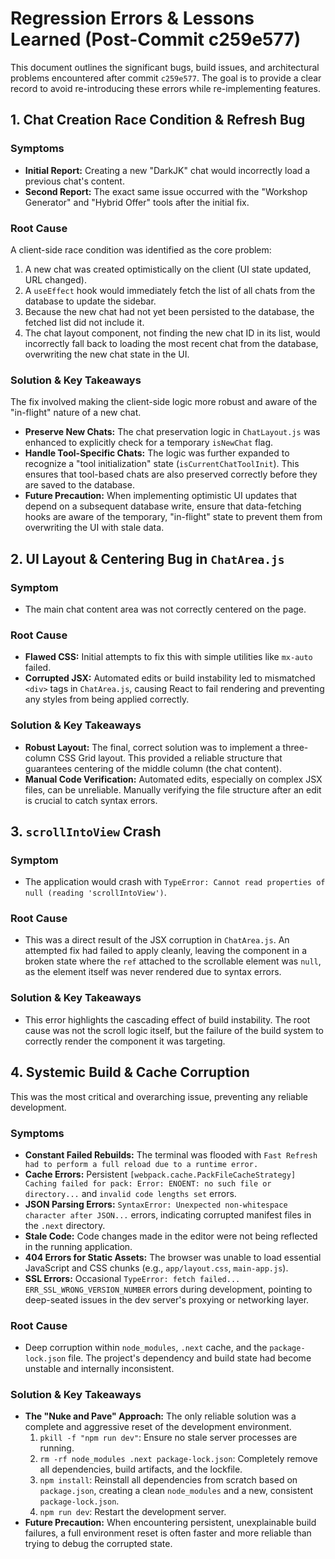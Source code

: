 # Regression Errors & Lessons Learned (Post-Commit c259e577)

This document outlines the significant bugs, build issues, and architectural problems encountered after commit `c259e577`. The goal is to provide a clear record to avoid re-introducing these errors while re-implementing features.

## 1. Chat Creation Race Condition & Refresh Bug

### Symptoms
- **Initial Report:** Creating a new "DarkJK" chat would incorrectly load a previous chat's content.
- **Second Report:** The exact same issue occurred with the "Workshop Generator" and "Hybrid Offer" tools after the initial fix.

### Root Cause
A client-side race condition was identified as the core problem:
1.  A new chat was created optimistically on the client (UI state updated, URL changed).
2.  A `useEffect` hook would immediately fetch the list of all chats from the database to update the sidebar.
3.  Because the new chat had not yet been persisted to the database, the fetched list did not include it.
4.  The chat layout component, not finding the new chat ID in its list, would incorrectly fall back to loading the most recent chat from the database, overwriting the new chat state in the UI.

### Solution & Key Takeaways
The fix involved making the client-side logic more robust and aware of the "in-flight" nature of a new chat.
- **Preserve New Chats:** The chat preservation logic in `ChatLayout.js` was enhanced to explicitly check for a temporary `isNewChat` flag.
- **Handle Tool-Specific Chats:** The logic was further expanded to recognize a "tool initialization" state (`isCurrentChatToolInit`). This ensures that tool-based chats are also preserved correctly before they are saved to the database.
- **Future Precaution:** When implementing optimistic UI updates that depend on a subsequent database write, ensure that data-fetching hooks are aware of the temporary, "in-flight" state to prevent them from overwriting the UI with stale data.

## 2. UI Layout & Centering Bug in `ChatArea.js`

### Symptom
- The main chat content area was not correctly centered on the page.

### Root Cause
- **Flawed CSS:** Initial attempts to fix this with simple utilities like `mx-auto` failed.
- **Corrupted JSX:** Automated edits or build instability led to mismatched `<div>` tags in `ChatArea.js`, causing React to fail rendering and preventing any styles from being applied correctly.

### Solution & Key Takeaways
- **Robust Layout:** The final, correct solution was to implement a three-column CSS Grid layout. This provided a reliable structure that guarantees centering of the middle column (the chat content).
- **Manual Code Verification:** Automated edits, especially on complex JSX files, can be unreliable. Manually verifying the file structure after an edit is crucial to catch syntax errors.

## 3. `scrollIntoView` Crash

### Symptom
- The application would crash with `TypeError: Cannot read properties of null (reading 'scrollIntoView')`.

### Root Cause
- This was a direct result of the JSX corruption in `ChatArea.js`. An attempted fix had failed to apply cleanly, leaving the component in a broken state where the `ref` attached to the scrollable element was `null`, as the element itself was never rendered due to syntax errors.

### Solution & Key Takeaways
- This error highlights the cascading effect of build instability. The root cause was not the scroll logic itself, but the failure of the build system to correctly render the component it was targeting.

## 4. Systemic Build & Cache Corruption

This was the most critical and overarching issue, preventing any reliable development.

### Symptoms
- **Constant Failed Rebuilds:** The terminal was flooded with `Fast Refresh had to perform a full reload due to a runtime error.`
- **Cache Errors:** Persistent `[webpack.cache.PackFileCacheStrategy] Caching failed for pack: Error: ENOENT: no such file or directory...` and `invalid code lengths set` errors.
- **JSON Parsing Errors:** `SyntaxError: Unexpected non-whitespace character after JSON...` errors, indicating corrupted manifest files in the `.next` directory.
- **Stale Code:** Code changes made in the editor were not being reflected in the running application.
- **404 Errors for Static Assets:** The browser was unable to load essential JavaScript and CSS chunks (e.g., `app/layout.css`, `main-app.js`).
- **SSL Errors:** Occasional `TypeError: fetch failed... ERR_SSL_WRONG_VERSION_NUMBER` errors during development, pointing to deep-seated issues in the dev server's proxying or networking layer.

### Root Cause
- Deep corruption within `node_modules`, `.next` cache, and the `package-lock.json` file. The project's dependency and build state had become unstable and internally inconsistent.

### Solution & Key Takeaways
- **The "Nuke and Pave" Approach:** The only reliable solution was a complete and aggressive reset of the development environment.
  1.  `pkill -f "npm run dev"`: Ensure no stale server processes are running.
  2.  `rm -rf node_modules .next package-lock.json`: Completely remove all dependencies, build artifacts, and the lockfile.
  3.  `npm install`: Reinstall all dependencies from scratch based on `package.json`, creating a clean `node_modules` and a new, consistent `package-lock.json`.
  4.  `npm run dev`: Restart the development server.
- **Future Precaution:** When encountering persistent, unexplainable build failures, a full environment reset is often faster and more reliable than trying to debug the corrupted state. 